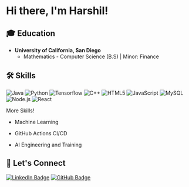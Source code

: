 # Hi there, I'm Harshil!

## 🎓 Education
- **University of California, San Diego**
  - Mathematics - Computer Science (B.S) | Minor: Finance

## 🛠️ Skills
![Java](https://img.shields.io/badge/-Java-ED8B00?style=flat-square&logo=java&logoColor=white)
![Python](https://img.shields.io/badge/-Python-3776AB?style=flat-square&logo=Python&logoColor=white)
![Tensorflow](https://img.shields.io/badge/TensorFlow-FF6F00?style=flat-squar&logo=tensorflow&logoColor=white)
![C++](https://img.shields.io/badge/-C++-00599C?style=flat-square&logo=cplusplus&logoColor=white)
![HTML5](https://img.shields.io/badge/-HTML5-E34F26?style=flat-square&logo=html5&logoColor=white)
![JavaScript](https://img.shields.io/badge/-JavaScript-black?style=flat-square&logo=javascript)
![MySQL](https://img.shields.io/badge/MySQL-00000F?style=flat-squar&logo=mysql&logoColor=white)
![Node.js](https://img.shields.io/badge/-Node.js-339933?style=flat-square&logo=Node.js&logoColor=white)
![React](https://img.shields.io/badge/-React-black?style=flat-square&logo=react)

  More Skills!

  - Machine Learning
  
  - GitHub Actions CI/CD

  - AI Engineering and Training


## 🔗 Let's Connect
[![LinkedIn Badge](https://img.shields.io/badge/-LinkedIn-blue?style=flat-square&logo=LinkedIn&logoColor=white&link=https://www.linkedin.com/in/harshil-dodiya-701339285/)](https://www.linkedin.com/in/harshil-dodiya-701339285/)
[![GitHub Badge](https://img.shields.io/badge/-GitHub-100000?style=flat-square&logo=github&logoColor=white&link=https://github.com/harshilxd)](https://github.com/harshilxd)

<!--
Here are some ideas to get you started:

- 🔭 I’m currently working on ...
- 🌱 I’m currently learning ...
- 👯 I’m looking to collaborate on ...
- 🤔 I’m looking for help with ...
- 💬 Ask me about ...
- 📫 How to reach me: ...
- 😄 Pronouns: ...
- ⚡ Fun fact: ...
-->
